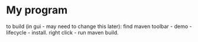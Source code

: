 # My program

to build (in gui - may need to change this later): find maven toolbar - demo - lifecycle - install. right click - run maven build.